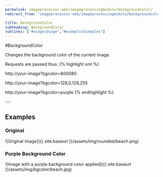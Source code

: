```yaml
---
permalink: imageprocessor-web/imageprocessingmodule/backgroundcolor/
redirect_from: "imageprocessor-web/imageprocessingmodule/backgroundcolor.html"

title: BackgroundColor
subheading: BackgroundColor
sublinks: ["#usage|Usage","#example|Examples"]
---
```

<section id="usage">
#BackgroundColor

Changes the background color of the current image.</p>

Requests are passed thus:
{% highlight xml %}
<!--Hex-->
http://your-image?bgcolor=800080
<!--RGBA-->
http://your-image?bgcolor=128,0,128,255
<!--Known Color-->
http://your-image?bgcolor=purple
{% endhighlight %}
</section>
---
<section id="example">

# Examples

### Original

![Original image]({{ site.baseurl }}/assets/img/rounded/beach.png)

### Purple Background Color

![Image with a purple background color applied]({{ site.baseurl }}/assets/img/bgcolor/beach.jpg)

</section>
